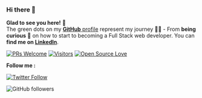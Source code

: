 ### Hi there 👋
**Glad to see you here!** :star_struck: <br> The green dots on my [**GitHub** profile](https://github.com/vinitshahdeo?tab=repositories) represent my journey :running_man: - From **being curious** :thinking: on how to start to becoming a Full Stack web developer. You can **find me on [LinkedIn](https://www.linkedin.com/in/bucharitesh/)**.

[![PRs Welcome](https://img.shields.io/badge/PRs-welcome-brightgreen.svg?style=flat&logo=github)](https://github.com/bucharitesh) [![Visitors](https://visitor-badge.glitch.me/badge?page_id=bucharitesh.visitor-badge)](https://github.com/bucharitesh) [![Open Source Love](https://badges.frapsoft.com/os/v2/open-source.svg?v=103)](https://github.com/bucharitesh)

**Follow me :**

[![Twitter Follow](https://img.shields.io/twitter/follow/bucha_ritesh?style=social)](https://twitter.com/bucha_ritesh)

![GitHub followers](https://img.shields.io/github/followers/bucharitesh?label=bucharitesh&style=social)
